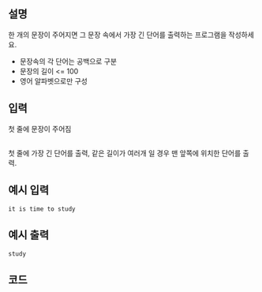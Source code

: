 ## 설명
한 개의 문장이 주어지면 그 문장 속에서 가장 긴 단어를 출력하는 프로그램을 작성하세요.
* 문장속의 각 단어는 공백으로 구분
* 문장의 길이 <= 100
* 영어 알파벳으로만 구성

## 입력
첫 줄에 문장이 주어짐

##
첫 줄에 가장 긴 단어를 출력, 같은 길이가 여러개 일 경우 맨 앞쪽에 위치한 단어를 출력.

## 예시 입력
```
it is time to study
```

## 예시 출력
```
study
```

## 코드
```

```